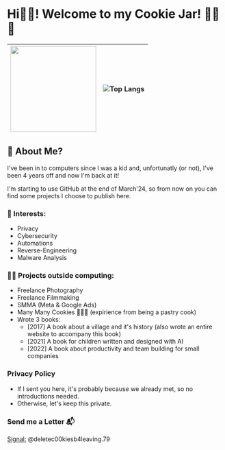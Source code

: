 # Hi🧑‍🍳! Welcome to my Cookie Jar! 🍪🍪🍪
<img src="https://media1.tenor.com/m/H3vGZ2eA49IAAAAC/cookie-monster.gif" style="height:200px;text-align:center"/> | ![Top Langs](https://github-readme-stats-90gzcblso-trshpuppy.vercel.app/api/top-langs/?username=deletec00kiesb4leaving&show_icons=true&layout=compact&theme=github_dark_dimmed&langs_count=6&border_radius=4.5)
:-|-:

## 🤌 About Me? 
I've been in to computers since I was a kid and, unfortunatly (or not), I've been 4 years off and now I'm back at it!

I'm starting to use GitHub at the end of March'24, so from now on you can find some projects I choose to publish here.
### 👀 Interests:
- Privacy
- Cybersecurity
- Automations
- Reverse-Engineering
- Malware Analysis

### 👷‍♂️ Projects outside computing:
  - Freelance Photography
  - Freelance Filmmaking
  - SMMA (Meta & Google Ads)
  - Many Many Cookies 🍪🍪🍪 (expirience from being a pastry cook)
  - Wrote 3 books:
    - [2017] A book about a village and it's history (also wrote an entire website to accompany this book)
    - [2021] A book for children written and designed with AI
    - [2022] A book about productivity and team building for small companies

### Privacy Policy
- If I sent you here, it's probably because we already met, so no introductions needed. 
- Otherwise, let's keep this private.

### Send me a Letter 📬
[Signal:](https://signal.me/#eu/uAD4w4Z9V8YN1mEO9buCakOS8DUpDz53OgT-iBr-hXx020T6KDBPVp-Rhzi_M1aJ) @deletec00kiesb4leaving.79

<!---
deletec00kiesb4leaving/deletec00kiesb4leaving is a ✨ special ✨ repository because its `README.md` (this file) appears on your GitHub profile.
You can click the Preview link to take a look at your changes.
--->
